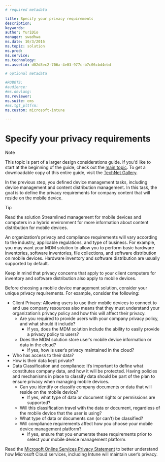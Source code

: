 ```yaml
---
# required metadata

title: Specify your privacy requirements
description:
keywords:
author: YuriDio
manager: swadhwa
ms.date: 10/3/2016
ms.topic: solution
ms.prod:
ms.service: 
ms.technology:
ms.assetid: d02d3ec2-706a-4e03-977c-b7c06cbd4ebd

# optional metadata

#ROBOTS:
#audience:
#ms.devlang:
ms.reviewer: 
ms.suite: ems
#ms.tgt_pltfrm:
ms.custom: microsoft-intune

---
```


# Specify your privacy requirements

>[!NOTE]
>This topic is part of a larger design considerations guide. If you'd like to start at the beginning of the guide, check out the [main topic](mdm-design-considerations-guide.md). To get a downloadable copy of this entire guide, visit the [TechNet Gallery](https://gallery.technet.microsoft.com/Mobile-Device-Management-7d401582).


In the previous step, you defined device management tasks, including device management and content distribution management. In this task, the goal is to define the privacy requirements for company content that will reside on the mobile device. 

>[!TIP] 
> Read the solution Streamlined management for mobile devices and computers in a hybrid environment for more information about content distribution for mobile devices.

An organization’s privacy and compliance requirements will vary according to the industry, applicable regulations, and type of business. For example, you may want your MDM solution to allow you to perform basic hardware inventories, software inventories, file collections, and software distribution on mobile devices. Hardware inventory and software distribution are usually supported by default. 

Keep in mind that privacy concerns that apply to your client computers for inventory and software distribution also apply to mobile devices. 

Before choosing a mobile device management solution, consider your unique privacy requirements. For example, consider the following:

- Client Privacy: Allowing users to use their mobile devices to connect to and use company resources also means that they must understand your organization’s privacy policy and how this will affect their privacy.
	- Are you required to provide users with your company privacy policy, and what should it include?
		- If yes, does the MDM solution include the ability to easily provide a privacy policy to users?
	- Does the MDM solution store user’s mobile device information or data in the cloud?
		- If yes, how is user’s privacy maintained in the cloud? 
- Who has access to their data?
- How is their data kept private?
- Data Classification and compliance: It’s important to define what constitutes company data, and how it will be protected. Having policies and mechanisms in place to classify data should be part of the plan to ensure privacy when managing mobile devices.
	- Can you identify or classify company documents or data that will reside on the mobile device?
		- If yes, what type of data or document rights or permissions are supported?
	- Will this classification travel with the data or document, regardless of the mobile device that the user is using?
	- What type of data or documents can (or can’t) be classified?
	- Will compliance requirements affect how you choose your mobile device management platform?
		- If yes, ensure that you enumerate these requirements prior to select your mobile device management platform.

Read the [Microsoft Online Services Privacy Statement](http://www.microsoft.com/server-cloud/products/intune-trust-center/privacy.aspx) to better understand how Microsoft Cloud services, including Intune will maintain user’s privacy.
